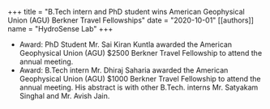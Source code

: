 +++
title = "B.Tech intern and PhD student wins American Geophysical Union (AGU) Berkner Travel Fellowships"
date = "2020-10-01"
[[authors]]
    name = "HydroSense Lab"
+++

- Award: PhD Student Mr. Sai Kiran Kuntla awarded the American Geophysical Union (AGU) $2500 Berkner Travel Fellowship to attend the annual meeting.
- Award: B.Tech intern Mr. Dhiraj Saharia awarded the American Geophysical Union (AGU) $1000 Berkner Travel Fellowship to attend the annual meeting. His abstract is with other B.Tech. interns Mr. Satyakam Singhal and Mr. Avish Jain.


